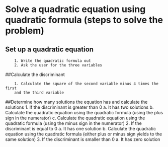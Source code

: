 # Solve a quadratic equation using quadratic formula (steps to solve the problem)
## Set up a quadratic equation

        1. Write the quadratic formula out
        2. Ask the user for the three variables 
##Calculate the discriminant
        
        1. Calculate the square of the second variable minus 4 times the first 
        and the third variable
##Determine how many solutions the equation has and calculate the solutions
        1. If the discriminant is greater than 0
            a. It has two solutions
            b. Calculate the quadratic equation using the quadratic formula (using
            the plus sign in the numerator)
            c. Calculate the quadratic equation using the quadratic formula (using
            the minus sign in the numerator)
        2. If the discriminant is equal to 0
            a. It has one solution
            b. Calculate the quadratic equation using the quadratic formula (either
            plus or minus sign yields to the same solution)
        3. If the discriminant is smaller than 0
            a. It has zero solution